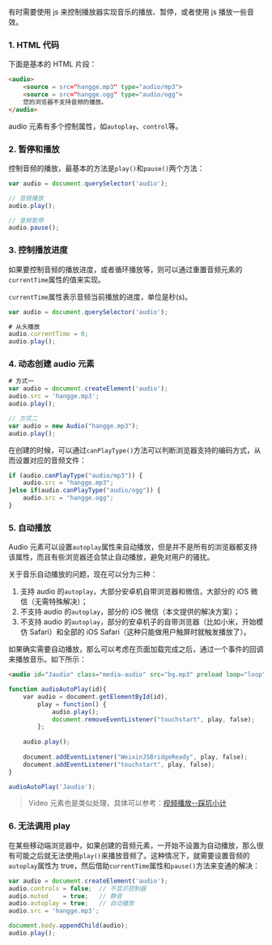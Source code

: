 有时需要使用 js 来控制播放器实现音乐的播放、暂停，或者使用 js 播放一些音效。

### 1. HTML 代码

下面是基本的 HTML 片段：

```html
<audio>
    <source = src="hangge.mp3" type="audio/mp3">
    <source = src="hangge.ogg" type="audio/ogg">
    您的浏览器不支持音频的播放。
</audio>
```

audio 元素有多个控制属性，如`autoplay`、`control`等。

### 2. 暂停和播放

控制音频的播放，最基本的方法是`play()`和`pause()`两个方法：

```javascript
var audio = document.querySelector('audio');

// 音频播放
audio.play();

// 音频暂停
audio.pause();
```

### 3. 控制播放进度

如果要控制音频的播放进度，或者循环播放等，则可以通过重置音频元素的`currentTime`属性的值来实现。

`currentTime`属性表示音频当前播放的进度，单位是秒(s)。

```javascript
var audio = document.querySelector('audio');

# 从头播放
audio.currentTime = 0;
audio.play();
```

### 4. 动态创建 audio 元素

```javascript
# 方式一
var audio = document.createElement('audio');
audio.src = 'hangge.mp3';
audio.play();

// 方式二
var audio = new Audio("hangge.mp3");
audio.play();
```

在创建的时候，可以通过`canPlayType()`方法可以判断浏览器支持的编码方式，从而设置对应的音频文件：

```javascript
if (audio.canPlayType("audio/mp3")) {
    audio.src = "hangge.mp3";
}else if(audio.canPlayType("audio/ogg")) {
    audio.src = "hangge.ogg";
}
```

### 5. 自动播放

Audio 元素可以设置`autoplay`属性来自动播放，但是并不是所有的浏览器都支持该属性，而且有些浏览器还会禁止自动播放，避免对用户的骚扰。

关于音乐自动播放的问题，现在可以分为三种：

1. 支持 audio 的`autoplay`，大部分安卓机自带浏览器和微信，大部分的 iOS 微信（无需特殊解决）；
2. 不支持 audio 的`autoplay`，部分的 iOS 微信（本文提供的解决方案）；
3. 不支持 audio 的`autoplay`，部分的安卓机子的自带浏览器（比如小米，开始模仿 Safari）和全部的 iOS Safari（这种只能做用户触屏时就触发播放了）。


如果确实需要自动播放，那么可以考虑在页面加载完成之后，通过一个事件的回调来播放音乐。如下所示：

```html
<audio id="Jaudio" class="media-audio" src="bg.mp3" preload loop="loop"></audio >
```

```js
function audioAutoPlay(id){
    var audio = document.getElementById(id),
        play = function() {
            audio.play();
            document.removeEventListener("touchstart", play, false);
        };
    
    audio.play();
    
    document.addEventListener("WeixinJSBridgeReady", play, false);
    document.addEventListener("touchstart", play, false);
}

audioAutoPlay('Jaudio');
```

> Video 元素也是类似处理，具体可以参考：[视频播放--踩坑小计](https://zhuanlan.zhihu.com/p/37793384)

### 6. 无法调用 play

在某些移动端浏览器中，如果创建的音频元素，一开始不设置为自动播放，那么很有可能之后就无法使用`play()`来播放音频了。这种情况下，就需要设置音频的`autoplay`属性为 true，然后借助`currentTime`属性和`pause()`方法来变通的解决：

```javascript
var audio = document.createElement('audio');
audio.controls = false;  // 不显示控制器
audio.muted    = true;   // 静音
audio.autoplay = true;   // 自动播放
audio.src = 'hangge.mp3';

document.body.appendChild(audio);
audio.play();
```


